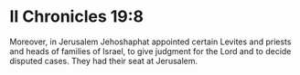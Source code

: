 # II Chronicles 19:8

Moreover, in Jerusalem Jehoshaphat appointed certain Levites and priests and heads of families of Israel, to give judgment for the Lord and to decide disputed cases. They had their seat at Jerusalem.
